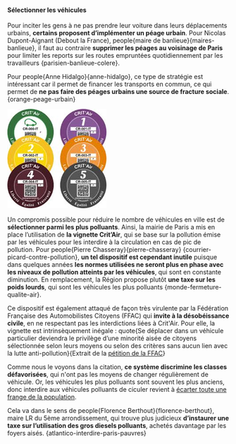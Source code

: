 #### Sélectionner les véhicules

Pour inciter les gens à ne pas prendre leur voiture dans leurs déplacements urbains, **certains proposent d’implémenter un péage urbain**. Pour Nicolas Dupont-Aignant (Debout la France), people{maire de banlieue}{maires-banlieue}, il faut au contraire **supprimer les péages au voisinage de Paris** pour limiter les reports sur les routes empruntées quotidiennement par les travailleurs {parisien-banlieue-colere}.

Pour people{Anne Hidalgo}{anne-hidalgo}, ce type de stratégie est intéressant car il permet de financer les transports en commun, ce qui permet de **ne pas faire des péages urbains une source de fracture sociale**. {orange-peage-urbain}

![Vignettes crit'air float-right](critair.jpg)

Un compromis possible pour réduire le nombre de véhicules en ville est de **sélectionner parmi les plus polluants**. Ainsi, la mairie de Paris a mis en place l’utilisation de **la vignette Crit’Air**, qui se base sur la pollution émise par les véhicules pour les interdire à la circulation en cas de pic de pollution. Pour people{Pierre Chasseray}{pierre-chasseray} {courrier-picard-contre-pollution}, **un tel dispositif est cependant inutile** puisque dans quelques années **les normes utilisées ne seront plus en phase avec les niveaux de pollution atteints par les véhicules**, qui sont en constante diminution. En remplacement, la Région propose plutôt **une taxe sur les poids lourds**, qui sont les véhicules les plus polluants {monde-fermeture-qualite-air}.

Ce dispositif est également attaqué de façon très virulente par la Fédération Française des Automobilistes Citoyens (FFAC) qui **invite à la désobéissance civile**, en ne respectant pas les interdictions liées à Crit'Air. Pour elle, la vignette est intrinsèquement inégale :
quote{Se déplacer dans un véhicule particulier deviendra le privilège d’une minorité aisée de citoyens sélectionnée selon leurs moyens ou selon des critères sans aucun lien avec la lutte anti-pollution}{Extrait de la [pétition de la FFAC](https://www.change.org/p/non-aux-vignettes-crit-air-et-aux-zcr-oui-a-de-reelles-solutions-pour-lutter-contre-la-pollution )}

Comme nous le voyons dans la citation, **ce système discrimine les classes défavorisées**, qui n'ont pas les moyens de changer régulièrement de véhicule. Or, les véhicules les plus polluants sont souvent les plus anciens, donc interdire aux véhicules polluants de ciculer revient à [écarter toute une frange de la population](#inegalites-socioprofessionnelle).

Cela va dans le sens de people{Florence Berthout}{florence-berthout}, maire LR du 5ème arrondissement, qui trouve plus judicieux **d’instaurer une taxe sur l’utilisation des gros diesels polluants**, achetés davantage par les foyers aisés. {atlantico-interdire-paris-pauvres}
